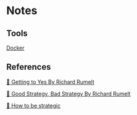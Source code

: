 # Notes
## Tools
[Docker](/tools/docker.md)
## References
[:green_book: Getting to Yes By Richard Rumelt](/soft-skills/getting-to-yes.md)

[:green_book: Good Strategy, Bad Strategy By Richard Rumelt](/soft-skills/good-strategy-bad-strategy.md)

[:page_with_curl: How to be strategic](/soft-skills/how-to-be-strategic.md)
